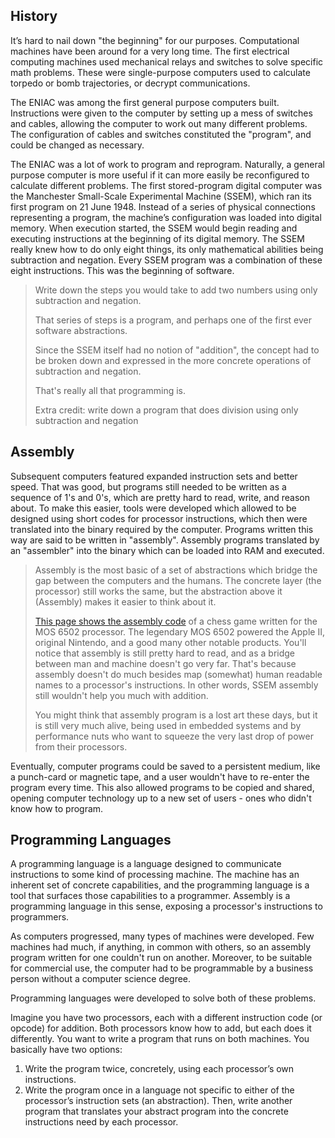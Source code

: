 ## History
It’s hard to nail down "the beginning" for our purposes. Computational machines have been around for a very long time. The first electrical computing machines used mechanical relays and switches to solve specific math problems. These were single-purpose computers used to calculate torpedo or bomb trajectories, or decrypt communications.

The ENIAC was among the first general purpose computers built. Instructions were given to the computer by setting up a mess of switches and cables, allowing the computer to work out many different problems. The configuration of cables and switches constituted the "program", and could be changed as necessary.

The ENIAC was a lot of work to program and reprogram. Naturally, a general purpose computer is more useful if it can more easily be reconfigured to calculate different problems. The first stored-program digital computer was the Manchester Small-Scale Experimental Machine (SSEM), which ran its first program on 21 June 1948. Instead of a series of physical connections representing a program, the machine’s configuration was loaded into digital memory. When execution started, the SSEM would begin reading and executing instructions at the beginning of its digital memory. The SSEM really knew how to do only eight things, its only mathematical abilities being subtraction and negation. Every SSEM program was a combination of these eight instructions. This was the beginning of software.

> Write down the steps you would take to add two numbers using only subtraction and negation.
>
> That series of steps is a program, and perhaps one of the first ever
> software abstractions.
>
> Since the SSEM itself had no notion of "addition", the concept had to be
> broken down and expressed in the more concrete operations of subtraction
> and negation.
>
> That's really all that programming is.
>
> Extra credit: write down a program that does division using only
> subtraction and negation

## Assembly

Subsequent computers featured expanded instruction sets and better speed. That was good, but programs still needed to be written as a sequence of 1's and 0's, which are pretty hard to read, write, and reason about. To make this easier, tools were developed which allowed to be designed using short codes for processor instructions, which then were translated into the binary required by the computer. Programs written this way are said to be written in "assembly". Assembly programs translated by an "assembler" into the binary which can be loaded into RAM and executed.

> Assembly is the most basic of a set of abstractions which bridge the gap
> between the computers and the humans. The concrete layer (the processor) still
> works the same, but the abstraction above it (Assembly) makes it easier
> to think about it.
>
> [This page shows the assembly code](http://6502.org/source/games/uchess/uchess.htm)
> of a chess game written for the MOS 6502
> processor. The legendary MOS 6502 powered the Apple II, original Nintendo, and
> a good many other notable products. You'll notice that assembly is still pretty
> hard to read, and as a bridge between man and machine doesn't go very far.
> That's because assembly doesn't do much besides map (somewhat) human readable
> names to a processor's instructions. In other words, SSEM assembly still
> wouldn't help you much with addition.
>
> You might think that assembly program is a lost art these days, but it is
> still very much alive, being used in embedded systems and by performance nuts
> who want to squeeze the very last drop of power from their processors.


Eventually, computer programs could be saved to a persistent medium, like a punch-card or magnetic tape, and a user wouldn't have to re-enter the program every time. This also allowed programs to be copied and shared, opening computer technology up to a new set of users - ones who didn't know how to program.

## Programming Languages
A programming language is a language designed to communicate instructions to some kind of processing machine. The machine has an inherent set of concrete capabilities, and the programming language is a tool that surfaces those capabilities to a programmer. Assembly is a programming language in this sense, exposing a processor's instructions to programmers.

As computers progressed, many types of machines were developed. Few machines had much, if anything, in common with others, so an assembly program written for one couldn't run on another. Moreover, to be suitable for commercial use, the computer had to be programmable by a business person without a computer science degree.

Programming languages were developed to solve both of these problems.

Imagine you have two processors, each with a different instruction code (or opcode) for addition. Both processors know how to add, but each does it differently. You want to write a program that runs on both machines. You basically have two options:
1. Write the program twice, concretely, using each processor’s own instructions.
2. Write the program once in a language not specific to either of the processor’s instruction sets (an abstraction). Then, write another program that translates your abstract program into the concrete instructions need by each processor.

